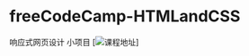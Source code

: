 # freeCodeCamp-HTMLandCSS
响应式网页设计 小项目
[![课程地址](https://chinese.freecodecamp.org/learn/responsive-web-design)]
